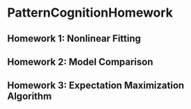 # PatternCognitionHomework
## Homework 1: Nonlinear Fitting
## Homework 2: Model Comparison
## Homework 3: Expectation Maximization Algorithm
